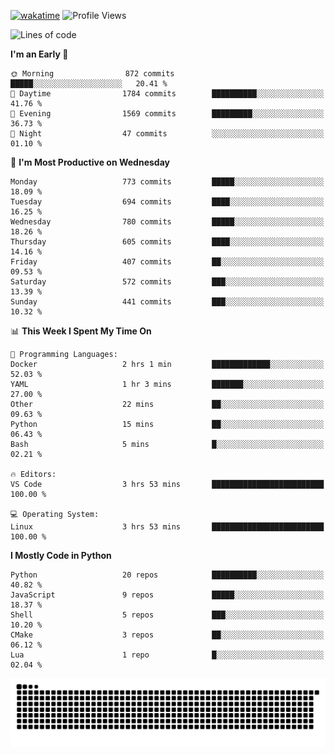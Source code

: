 [![wakatime](https://wakatime.com/badge/user/b920b284-3cde-4cd4-b72e-f7f22d050b16.svg)](https://wakatime.com/@b920b284-3cde-4cd4-b72e-f7f22d050b16)
![Profile Views](http://img.shields.io/badge/Profile%20Views-4586-blue)
<!--START_SECTION:waka-->
![Lines of code](https://img.shields.io/badge/From%20Hello%20World%20I%27ve%20Written-5.1%20million%20lines%20of%20code-blue)

**I'm an Early 🐤** 

```text
🌞 Morning                872 commits         █████░░░░░░░░░░░░░░░░░░░░   20.41 % 
🌆 Daytime                1784 commits        ██████████░░░░░░░░░░░░░░░   41.76 % 
🌃 Evening                1569 commits        █████████░░░░░░░░░░░░░░░░   36.73 % 
🌙 Night                  47 commits          ░░░░░░░░░░░░░░░░░░░░░░░░░   01.10 % 
```
📅 **I'm Most Productive on Wednesday** 

```text
Monday                   773 commits         █████░░░░░░░░░░░░░░░░░░░░   18.09 % 
Tuesday                  694 commits         ████░░░░░░░░░░░░░░░░░░░░░   16.25 % 
Wednesday                780 commits         █████░░░░░░░░░░░░░░░░░░░░   18.26 % 
Thursday                 605 commits         ████░░░░░░░░░░░░░░░░░░░░░   14.16 % 
Friday                   407 commits         ██░░░░░░░░░░░░░░░░░░░░░░░   09.53 % 
Saturday                 572 commits         ███░░░░░░░░░░░░░░░░░░░░░░   13.39 % 
Sunday                   441 commits         ███░░░░░░░░░░░░░░░░░░░░░░   10.32 % 
```


📊 **This Week I Spent My Time On** 

```text
💬 Programming Languages: 
Docker                   2 hrs 1 min         █████████████░░░░░░░░░░░░   52.03 % 
YAML                     1 hr 3 mins         ███████░░░░░░░░░░░░░░░░░░   27.00 % 
Other                    22 mins             ██░░░░░░░░░░░░░░░░░░░░░░░   09.63 % 
Python                   15 mins             ██░░░░░░░░░░░░░░░░░░░░░░░   06.43 % 
Bash                     5 mins              █░░░░░░░░░░░░░░░░░░░░░░░░   02.21 % 

🔥 Editors: 
VS Code                  3 hrs 53 mins       █████████████████████████   100.00 % 

💻 Operating System: 
Linux                    3 hrs 53 mins       █████████████████████████   100.00 % 
```

**I Mostly Code in Python** 

```text
Python                   20 repos            ██████████░░░░░░░░░░░░░░░   40.82 % 
JavaScript               9 repos             █████░░░░░░░░░░░░░░░░░░░░   18.37 % 
Shell                    5 repos             ███░░░░░░░░░░░░░░░░░░░░░░   10.20 % 
CMake                    3 repos             ██░░░░░░░░░░░░░░░░░░░░░░░   06.12 % 
Lua                      1 repo              █░░░░░░░░░░░░░░░░░░░░░░░░   02.04 % 
```




<!--END_SECTION:waka-->
![Snake animation](https://raw.githubusercontent.com/timmypidashev/timmypidashev/main/commits.svg)
